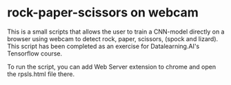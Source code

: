 # rock-paper-scissors on webcam
This is a small scripts that allows the user to train a CNN-model directly on a browser using webcam to detect rock, paper, scissors, (spock and lizard). This script has been completed as an exercise for Datalearning.AI's Tensorflow course.

To run the script, you can add Web Server extension to chrome and open the rpsls.html file there.
